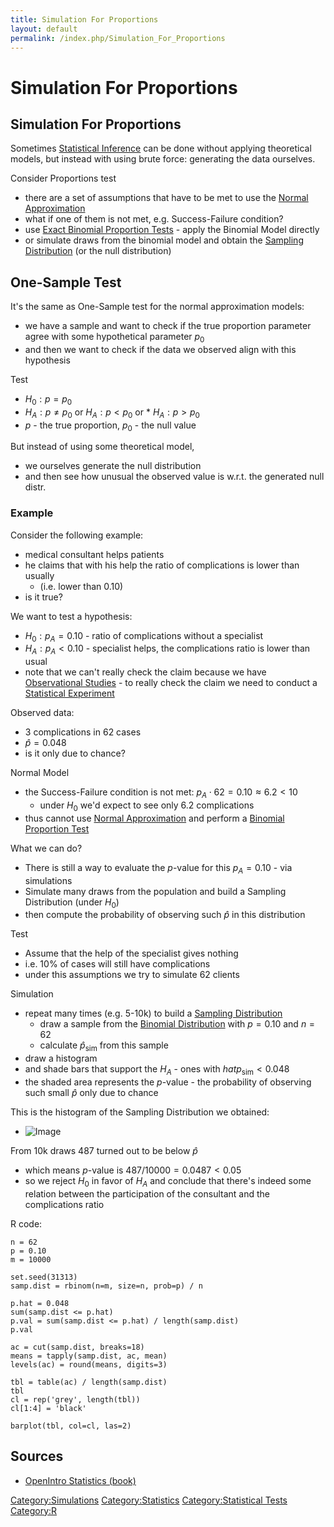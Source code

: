 ```yaml
---
title: Simulation For Proportions
layout: default
permalink: /index.php/Simulation_For_Proportions
---
```


# Simulation For Proportions

## Simulation For Proportions
Sometimes [Statistical Inference](Statistical_Inference) can be done without applying theoretical models, but instead with using brute force: generating the data ourselves.


Consider Proportions test 
- there are a set of assumptions that have to be met to use the [Normal Approximation](Binomial_Distribution#Normal_Approximation)
- what if one of them is not met, e.g. Success-Failure condition?
- use [Exact Binomial Proportion Tests](Exact_Binomial_Proportion_Tests) - apply the Binomial Model directly
- or simulate draws from the binomial model and obtain the [Sampling Distribution](Sampling_Distribution) (or the null distribution)




## One-Sample Test
It's the same as One-Sample test for the normal approximation models:
- we have a sample and want to check if the true proportion parameter agree with some hypothetical parameter $p_0$
- and then we want to check if the data we observed align with this hypothesis

Test
- $H_0: p = p_0$
- $H_A: p \ne p_0$ or $H_A: p < p_0$ or * $H_A: p > p_0$ 
- $p$ - the true proportion, $p_0$ - the null value 


But instead of using some theoretical model, 
- we ourselves generate the null distribution 
- and then see how unusual the observed value is w.r.t. the generated null distr.


### Example
Consider the following example: 
- medical consultant helps patients 
- he claims that with his help the ratio of complications is lower than usually 
  - (i.e. lower than 0.10)
- is it true?


We want to test a hypothesis: 
- $H_0: p_A = 0.10$ - ratio of complications without a specialist 
- $H_A: p_A < 0.10$ - specialist helps, the complications ratio is lower than usual 
- note that we can't really check the claim because we have [Observational Studies](Observational_Studies) - to really check the claim we need to conduct a [Statistical Experiment](Statistical_Experiment)

Observed data:
- 3 complications in 62 cases
- $\hat{p} = 0.048$ 
- is it only due to chance? 


Normal Model
- the Success-Failure condition is not met: $p_A \cdot 62 = 0.10 \approx 6.2 < 10$
  - under $H_0$ we'd expect to see only 6.2 complications 
- thus cannot use [Normal Approximation](Binomial_Distribution#Normal_Approximation) and perform a [Binomial Proportion Test](Binomial_Proportion_Tests)


What we can do? 
- There is still a way to evaluate the $p$-value for this $p_A = 0.10$ - via simulations
- Simulate many draws from the population and build a Sampling Distribution (under $H_0$)
- then compute the probability of observing such  $\hat{p}$ in this distribution


Test
- Assume that the help of the specialist gives nothing
- i.e. 10% of cases will still have complications 
- under this assumptions we try to simulate 62 clients 


Simulation
- repeat many times (e.g. 5-10k) to build a [Sampling Distribution](Sampling_Distribution)
  - draw a sample from the [Binomial Distribution](Binomial_Distribution) with $p=0.10$ and $n=62$
  - calculate $\hat{p}_\text{sim}$ from this sample
- draw a histogram 
- and shade bars that support the $H_A$ - ones with $hat{p}_\text{sim} < 0.048$
- the shaded area represents the $p$-value - the probability of observing such small $\hat{p}$ only due to chance 



This is the histogram of the Sampling Distribution we obtained:
- <img src="http://habrastorage.org/files/3d9/618/2be/3d96182be8a746c29217bee8274b6c33.png" alt="Image">


From 10k draws 487 turned out to be below $\hat{p}$
- which means $p$-value is $487/10000 = 0.0487 < 0.05$
- so we reject $H_0$ in favor of $H_A$ and conclude that there's indeed some relation between the participation of the consultant and the complications ratio


R code:

```text only
n = 62
p = 0.10
m = 10000

set.seed(31313)
samp.dist = rbinom(n=m, size=n, prob=p) / n

p.hat = 0.048
sum(samp.dist <= p.hat) 
p.val = sum(samp.dist <= p.hat) / length(samp.dist)
p.val

ac = cut(samp.dist, breaks=18)
means = tapply(samp.dist, ac, mean)
levels(ac) = round(means, digits=3)

tbl = table(ac) / length(samp.dist)
tbl
cl = rep('grey', length(tbl))
cl[1:4] = 'black'

barplot(tbl, col=cl, las=2)
```



## Sources
- [OpenIntro Statistics (book)](OpenIntro_Statistics_(book))


[Category:Simulations](Category_Simulations)
[Category:Statistics](Category_Statistics)
[Category:Statistical Tests](Category_Statistical_Tests)
[Category:R](Category_R)